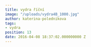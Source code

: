 ```yaml
---
title: vydra říční
image: "/uploads/vydra4B_1000.jpg"
author: katerina-polednikova
tags:
- vydra
position: 13
date: 2016-04-08 18:37:02.000000000 Z
---
```

